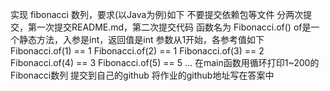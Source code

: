 实现 fibonacci 数列，要求(以Java为例)如下 不要提交依赖包等文件 分两次提交，第一次提交README.md，第二次提交代码 函数名为 Fibonacci.of() of是一个静态方法，入参是int，返回值是int 参数从1开始，各参考值如下 Fibonacci.of(1) == 1 Fibonacci.of(2) == 1 Fibonacci.of(3) == 2 Fibonacci.of(4) == 3 Fibonacci.of(5) == 5 ... 在main函数用循环打印1~200的Fibonacci数列 提交到自己的github 将作业的github地址写在答案中
